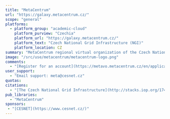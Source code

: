 ```yaml
---
title: "MetaCentrum"
url: "https://galaxy.metacentrum.cz/"
scope: "general"
platforms:
  - platform_group: "academic-cloud"
    platform_purview: "Czechia"
    platform_url: "https://galaxy.metacentrum.cz/"
    platform_text: "Czech National Grid Infrastructure (NGI)"
    platform_location: CZ
summary: "MetaCentrum regional virtual organization of the Czech National Grid Infrastructure (NGI) and is accessible to employees and students of research and academic organizations of the Czech Republic and for scientific purposes only."
image: "/src/use/metacentrum/metacentrum-logo.png"
comments:
  - "[Register for an account](https://metavo.metacentrum.cz/en/application/index.html)"
user_support:
  - "Email support: meta@cesnet.cz"
quotas:
citations:
  - "[The Czech National Grid Infrastructure](http://stacks.iop.org/1742-6596/898/i=8/a=082042), J Chudoba, I Křenková, M Mulač, M Ruda and J Sitera. *Journal of Physics:* Conference Series, Volume 898, Track 6: Infrastructures, doi:10.1088/1742-6596/898/8/082042"
pub_libraries:
  - "MetaCentrum"
sponsors:
 - "[CESNET](https://www.cesnet.cz/)"
---
```

